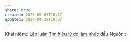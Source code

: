 ```yaml
---
share: true
created: 2023-09-05T16:17
updated: 2024-04-29T19:07
---
```

Khái niệm:: [Lập luận](../../../%CE%9E%20Kh%C3%A1i%20ni%E1%BB%87m/Nh%E1%BA%ADn%20th%E1%BB%A9c/L%E1%BA%ADp%20lu%E1%BA%ADn.md)
[Tìm hiểu lý do làm nhức đầu](../../T%C3%ACm%20hi%E1%BB%83u%20l%C3%BD%20do%20l%C3%A0m%20nh%E1%BB%A9c%20%C4%91%E1%BA%A7u.md)
Nguồn:: 